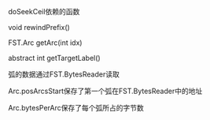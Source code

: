 doSeekCeil依赖的函数

void rewindPrefix()

FST.Arc<T> getArc(int idx)

abstract int getTargetLabel()


弧的数据通过FST.BytesReader读取

Arc.posArcsStart保存了第一个弧在FST.BytesReader中的地址

Arc.bytesPerArc保存了每个弧所占的字节数